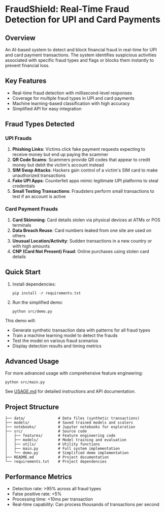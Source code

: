 # FraudShield: Real-Time Fraud Detection for UPI and Card Payments

## Overview
An AI-based system to detect and block financial fraud in real-time for UPI and card payment transactions. The system identifies suspicious activities associated with specific fraud types and flags or blocks them instantly to prevent financial loss.

## Key Features
- Real-time fraud detection with millisecond-level responses
- Coverage for multiple fraud types in UPI and card payments
- Machine learning-based classification with high accuracy
- Simplified API for easy integration

## Fraud Types Detected

### UPI Frauds
1. **Phishing Links**: Victims click fake payment requests expecting to receive money but end up paying the scammer
2. **QR Code Scams**: Scammers provide QR codes that appear to credit money but debit the victim's account instead
3. **SIM Swap Attacks**: Hackers gain control of a victim's SIM card to make unauthorized transactions
4. **Fake UPI Apps**: Counterfeit apps mimic legitimate UPI platforms to steal credentials
5. **Small Testing Transactions**: Fraudsters perform small transactions to test if an account is active

### Card Payment Frauds
1. **Card Skimming**: Card details stolen via physical devices at ATMs or POS terminals
2. **Data Breach Reuse**: Card numbers leaked from one site are used on others
3. **Unusual Location/Activity**: Sudden transactions in a new country or with high amounts
4. **CNP (Card Not Present) Fraud**: Online purchases using stolen card details

## Quick Start

1. Install dependencies:
   ```
   pip install -r requirements.txt
   ```

2. Run the simplified demo:
   ```
   python src/demo.py
   ```

This demo will:
- Generate synthetic transaction data with patterns for all fraud types
- Train a machine learning model to detect the frauds
- Test the model on various fraud scenarios
- Display detection results and timing metrics

## Advanced Usage

For more advanced usage with comprehensive feature engineering:
```
python src/main.py
```

See [USAGE.md](USAGE.md) for detailed instructions and API documentation.

## Project Structure
```
├── data/               # Data files (synthetic transactions)
├── models/             # Saved trained models and scalers
├── notebooks/          # Jupyter notebooks for exploration
├── src/                # Source code
│   ├── features/       # Feature engineering code
│   ├── models/         # Model training and evaluation
│   ├── utils/          # Utility functions
│   ├── main.py         # Full system implementation
│   └── demo.py         # Simplified demo implementation
├── README.md           # Project documentation
└── requirements.txt    # Project dependencies
```

## Performance Metrics
- Detection rate: >95% across all fraud types
- False positive rate: <5%
- Processing time: <10ms per transaction
- Real-time capability: Can process thousands of transactions per second
